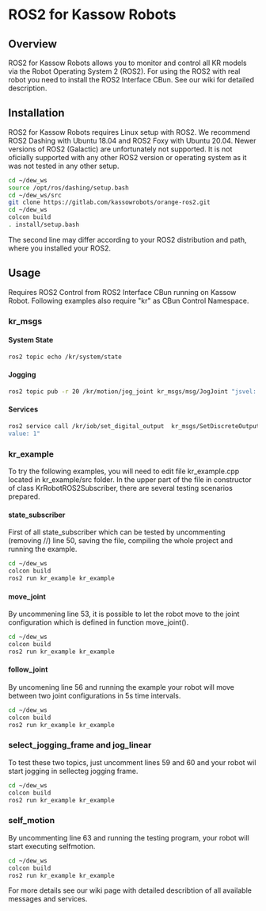 # ROS2 for Kassow Robots

## Overview

ROS2 for Kassow Robots allows you to monitor and control all KR models via the Robot Operating System 2 (ROS2). For using the ROS2 with real robot you need to install the ROS2 Interface CBun. See our wiki for detailed description. 

## Installation

ROS2 for Kassow Robots requires Linux setup with ROS2.  We recommend ROS2 Dashing with Ubuntu 18.04 and ROS2 Foxy with Ubuntu 20.04. Newer versions of ROS2 (Galactic) are unfortunately not supported. It is not oficially supported with any other ROS2 version or operating system as it was not tested in any other setup.  

```bash
cd ~/dew_ws
source /opt/ros/dashing/setup.bash
cd ~/dew_ws/src
git clone https://gitlab.com/kassowrobots/orange-ros2.git
cd ~/dew_ws
colcon build
. install/setup.bash
```

The second line may differ according to your ROS2 distribution and path, where you installed your ROS2. 

## Usage

Requires ROS2 Control from ROS2 Interface CBun running on Kassow Robot. Following examples also require "kr" as CBun Control Namespace.


### kr_msgs

#### System State

```bash
ros2 topic echo /kr/system/state
```
#### Jogging

```bash
ros2 topic pub -r 20 /kr/motion/jog_joint kr_msgs/msg/JogJoint "jsvel: [30.0, 0.0, 0.0, 0.0, 0.0, 0.0, 0.0]"
```
#### Services

```bash
ros2 service call /kr/iob/set_digital_output  kr_msgs/SetDiscreteOutput "index: 1
value: 1"
```

### kr_example
To try the following examples, you will need to edit file kr_example.cpp located in kr_example/src folder. In the upper part of the file in constructor of class KrRobotROS2Subscriber, there are several testing scenarios prepared. 
#### state_subscriber
First of all state_subscriber which can be tested by uncommenting (removing //) line 50, saving the file, compiling the whole project and running the example. 

```bash
cd ~/dew_ws
colcon build
ros2 run kr_example kr_example
```

#### move_joint
By uncommening line 53, it is possible to let the robot move to the joint configuration which is defined in function move_joint().

```bash
cd ~/dew_ws
colcon build
ros2 run kr_example kr_example
```

#### follow_joint
By uncomening line 56 and running the example your robot will move between two joint configurations in 5s time intervals. 

```bash
cd ~/dew_ws
colcon build
ros2 run kr_example kr_example
```

### select_jogging_frame and jog_linear
To test these two topics, just uncomment lines 59 and 60 and your robot wil start jogging in sellecteg jogging frame.


```bash
cd ~/dew_ws
colcon build
ros2 run kr_example kr_example
```

### self_motion
By uncommenting line 63 and running the testing program, your robot will start executing selfmotion. 

```bash
cd ~/dew_ws
colcon build
ros2 run kr_example kr_example
```

For more details see our wiki page with detailed describtion of all available messages and services. 
